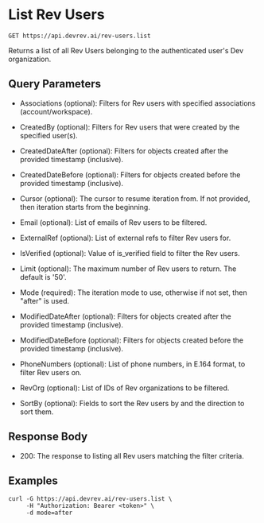 # List Rev Users

```http
GET https://api.devrev.ai/rev-users.list
```

Returns a list of all Rev Users belonging to the authenticated user's
Dev organization.




## Query Parameters

- Associations (optional): Filters for Rev users with specified associations
(account/workspace).

- CreatedBy (optional): Filters for Rev users that were created by the specified user(s).

- CreatedDateAfter (optional): Filters for objects created after the provided timestamp (inclusive).

- CreatedDateBefore (optional): Filters for objects created before the provided timestamp
(inclusive).

- Cursor (optional): The cursor to resume iteration from. If not provided, then iteration
starts from the beginning.

- Email (optional): List of emails of Rev users to be filtered.
- ExternalRef (optional): List of external refs to filter Rev users for.
- IsVerified (optional): Value of is_verified field to filter the Rev users.
- Limit (optional): The maximum number of Rev users to return. The default is '50'.

- Mode (required): The iteration mode to use, otherwise if not set, then "after" is
used.

- ModifiedDateAfter (optional): Filters for objects created after the provided timestamp (inclusive).

- ModifiedDateBefore (optional): Filters for objects created before the provided timestamp
(inclusive).

- PhoneNumbers (optional): List of phone numbers, in E.164 format, to filter Rev users on.

- RevOrg (optional): List of IDs of Rev organizations to be filtered.
- SortBy (optional): Fields to sort the Rev users by and the direction to sort them.


## Response Body

- 200: The response to listing all Rev users matching the filter criteria.


## Examples

```shell
curl -G https://api.devrev.ai/rev-users.list \
     -H "Authorization: Bearer <token>" \
     -d mode=after
```